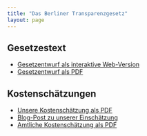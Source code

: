 ```yaml
---
title: "Das Berliner Transparenzgesetz"
layout: page
---
```


## Gesetzestext

- <a href="https://gesetz.volksentscheid-transparenz.de/" target="_blank">Gesetzentwurf als interaktive Web-Version</a>
- [Gesetzentwurf als PDF](/documents/BerlTG-E.pdf)

## Kostenschätzungen

- [Unsere Kostenschätzung als PDF](/documents/BerlTG-Kostenschaetzung.pdf)
- [Blog-Post zu unserer Einschätzung](blog/2019/07/048-pro-einwohnerin-pro-jahr-st%C3%A4rkung-der-transparenz-in-berlin-w%C3%A4re-besonders-g%C3%BCnstig/)
- [Amtliche Kostenschätzung als PDF](/documents/BerlTG-Amtliche-Kostenschaetzung-Erlaeuterungsvermerk.pdf)
